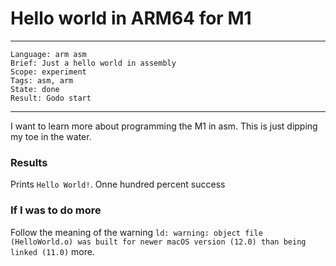 # Hello world in ARM64 for M1

---
```
Language: arm asm
Brief: Just a hello world in assembly
Scope: experiment
Tags: asm, arm
State: done
Result: Godo start
```
---

I want to learn more about programming the M1 in asm. This is just dipping my toe in the water.

### Results

Prints `Hello World!`. Onne hundred percent success

### If I was to do more
Follow the meaning of the warning
`ld: warning: object file (HelloWorld.o) was built for newer macOS version (12.0) than being linked (11.0)` more.